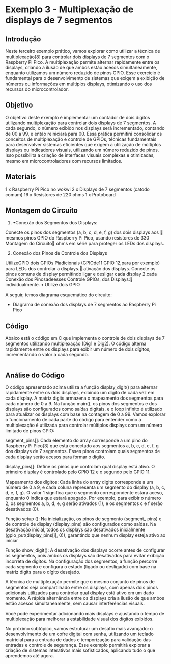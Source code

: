 # Exemplo 3 - Multiplexação de displays de 7 segmentos

## Introdução

Neste terceiro exemplo prático, vamos explorar como utilizar a técnica
de multiplexação[8] para controlar dois displays de 7 segmentos com o
Raspberry Pi Pico. A multiplexação permite alternar rapidamente entre os
displays, criando a ilusão de que ambos estão acesos simultaneamente,
enquanto utilizamos um número reduzido de pinos GPIO. Esse exercício é
fundamental para o desenvolvimento de sistemas que exigem a exibição
de números ou informações em múltiplos displays, otimizando o uso dos
recursos do microcontrolador.

## Objetivo

O objetivo deste exemplo é implementar um contador de dois dígitos
utilizando multiplexação para controlar dois displays de 7 segmentos.
A cada segundo, o número exibido nos displays será incrementado,
contando de 00 a 99, e então reiniciará para 00. Essa prática permitirá
consolidar os conceitos de multiplexação e controle de GPIOs, técnicas
fundamentais para desenvolver sistemas eficientes que exigem a
utilização de múltiplos displays ou indicadores visuais, utilizando um
número reduzido de pinos. Isso possibilita a criação de interfaces visuais
complexas e otimizadas, mesmo em microcontroladores com recursos
limitados.

## Materiais

1 x Raspberry Pi Pico no wokwi
2 x Displays de 7 segmentos (catodo comum)
16 x Resistores de 220 ohms
1 x Protoboard

## Montagem do Circuito

1. •Conexão
dos Segmentos dos Displays:

Conecte
os pinos dos segmentos (a, b, c, d, e, f, g) dos dois displays aos

mesmos pinos GPIO do Raspberry Pi Pico, usando resistores de 330
Montagem do Circuito
ohms em série para proteger os LEDs dos displays.

2. Conexão dos Pinos de Controle dos Displays


UtilizeGPIO
dois
GPIOs Piadicionais
(GPIOde11
GPIO
12,para
por
exemplo)
para
LEDs dos
controlar
a displays.
ativação dos displays. Conecte os pinos comuns de
display
permitindo ligar e desligar cada display
2.cada
Conexão
dos Pinosadeesses
Controle GPIOs,
dos Displays:
individualmente.
• Utilize dois GPIO

A seguir, temos
diagrama
esquemático
do circuito:

* Diagrama de conexão dos displays de 7 segmentos ao Raspberry
Pi Pico


## Código

Abaixo está o código em C que implementa o controle de dois displays
de 7 segmentos utilizando multiplexação (Dig1 e Dig2). O código alterna
rapidamente entre os displays para exibir um número de dois dígitos,
incrementando o valor a cada segundo.


```C


```

## Análise do Código

O código apresentado acima utiliza a função display_digit() para alternar
rapidamente entre os dois displays, exibindo um dígito de cada vez em
cada display. A matriz digits armazena o mapeamento dos segmentos
para cada número de 0 a 9. Na função main(), os pinos dos segmentos
e dos displays são configurados como saídas digitais, e o loop infinito
é utilizado para atualizar os displays com base na contagem de 0 a 99.
Vamos explorar o funcionamento de cada parte do código para entender
como a multiplexação é utilizada para controlar múltiplos displays com
um número limitado de pinos GPIO:

segment_pins[]: Cada elemento do array corresponde a um pino do
Raspberry Pi Pico[3] que está conectado aos segmentos a, b, c, d, e, f, g
dos displays de 7 segmentos. Esses pinos controlam quais segmentos
de cada display serão acesos para formar o dígito.

display_pins[]: Define os pinos que controlam qual display está ativo.
O primeiro display é controlado pelo GPIO 12 e o segundo pelo GPIO 11.

Mapeamento dos dígitos: Cada linha do array digits corresponde a um
número de 0 a 9, e cada coluna representa um segmento do display
(a, b, c, d, e, f, g). O valor 1 significa que o segmento correspondente
estará aceso, enquanto 0 indica que estará apagado. Por exemplo,
para exibir o número 2, os segmentos a, b, d, e, g serão ativados (1), e
os segmentos c e f serão desativados (0).

Função setup (): Na inicialização, os pinos de segmento (segment_
pins) e de controle de display (display_pins) são configurados como
saídas. Na desativação inicial, todos os displays são desativados
inicialmente (gpio_put(display_pins[i], 0)), garantindo que nenhum
display esteja ativo ao iniciar

Função show_digit(): A desativação dos displays ocorre antes de
configurar os segmentos, pois ambos os displays são desativados para
evitar exibição incorreta de dígitos. Na configuração dos segmentos,
a função percorre cada segmento e configura o estado (ligado ou
desligado) com base na matriz digits para o dígito desejado.

A técnica de multiplexação permite que o mesmo conjunto de pinos
de segmentos seja compartilhado entre os displays, com apenas dois
pinos adicionais utilizados para controlar qual display está ativo em um
dado momento. A rápida alternância entre os displays cria a ilusão de
que ambos estão acesos simultaneamente, sem causar interferências
visuais.

Você pode experimentar adicionando mais displays e ajustando o tempo
de multiplexação para melhorar a estabilidade visual dos dígitos exibidos.

No próximo subtópico, vamos estruturar um desafio mais avançado: o
desenvolvimento de um cofre digital com senha, utilizando um teclado
matricial para a entrada de dados e temporização para validação das
entradas e controle de segurança. Esse exemplo permitirá explorar a
criação de sistemas interativos mais sofisticados, aplicando tudo o que
aprendemos até agora.


